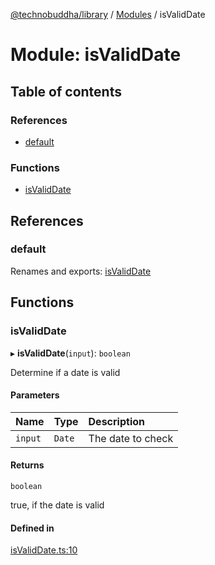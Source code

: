 [@technobuddha/library](../../README.md) / [Modules](../Modules.md) / isValidDate

# Module: isValidDate

## Table of contents

### References

- [default](isValidDate.md#default)

### Functions

- [isValidDate](isValidDate.md#isvaliddate)

## References

### default

Renames and exports: [isValidDate](isValidDate.md#isvaliddate)

## Functions

### isValidDate

▸ **isValidDate**(`input`): `boolean`

Determine if a date is valid

#### Parameters

| Name | Type | Description |
| :------ | :------ | :------ |
| `input` | `Date` | The date to check |

#### Returns

`boolean`

true, if the date is valid

#### Defined in

[isValidDate.ts:10](../../src/isValidDate.ts#L10)
